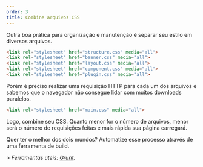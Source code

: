 ```yaml
---
order: 3
title: Combine arquivos CSS
---
```


Outra boa prática para organização e manutenção é separar seu estilo em diversos arquivos.

```html
<link rel="stylesheet" href="structure.css" media="all">
<link rel="stylesheet" href="banner.css" media="all">
<link rel="stylesheet" href="layout.css" media="all">
<link rel="stylesheet" href="component.css" media="all">
<link rel="stylesheet" href="plugin.css" media="all">
```

Porém é preciso realizar uma requisição HTTP para cada um dos arquivos e sabemos que o navegador não consegue lidar com muitos downloads paralelos.

```html
<link rel="stylesheet" href="main.css" media="all">
```

Logo, combine seu CSS. Quanto menor for o número de arquivos, menor será o número de requisições feitas e mais rápida sua página carregará.

Quer ter o melhor dos dois mundos? Automatize esse processo através de uma ferramenta de build.

*> Ferramentas úteis: [Grunt](http://gruntjs.com/).*